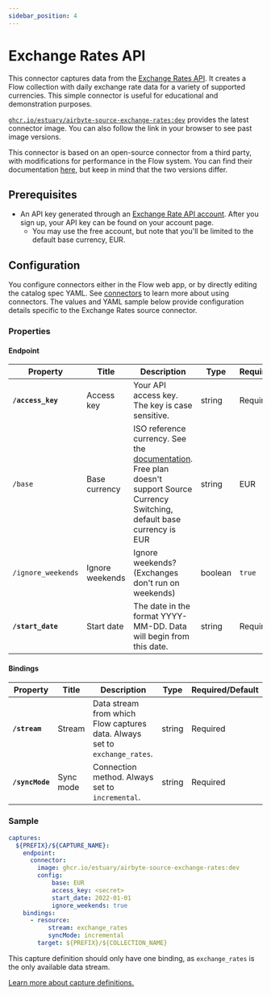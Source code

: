 ```yaml
---
sidebar_position: 4
---
```


# Exchange Rates API

This connector captures data from the [Exchange Rates API](https://exchangeratesapi.io/).
It creates a Flow collection with daily exchange rate data for a variety of supported currencies.
This simple connector is useful for educational and demonstration purposes.

[`ghcr.io/estuary/airbyte-source-exchange-rates:dev`](https://ghcr.io/estuary/airbyte-source-exchange-rates:dev) provides the latest connector image. You can also follow the link in your browser to see past image versions.

This connector is based on an open-source connector from a third party, with modifications for performance in the Flow system.
You can find their documentation [here](https://docs.airbyte.com/integrations/sources/exchangeratesapi),
but keep in mind that the two versions differ.

## Prerequisites

* An API key generated through an [Exchange Rate API account](https://apilayer.com/marketplace/description/exchangerates_data-api?preview=true#pricing).
After you sign up, your API key can be found on your account page.
  * You may use the free account, but note that you'll be limited to the default base currency, EUR.

## Configuration

You configure connectors either in the Flow web app, or by directly editing the catalog spec YAML.
See [connectors](../../../concepts/connectors.md#using-connectors) to learn more about using connectors. The values and YAML sample below provide configuration details specific to the Exchange Rates source connector.

### Properties

#### Endpoint

| Property | Title | Description | Type | Required/Default |
|---|---|---|---|---|
| **`/access_key`** | Access key | Your API access key. The key is case sensitive. | string | Required |
| `/base` | Base currency | ISO reference currency. See the [documentation](https://www.ecb.europa.eu/stats/policy_and_exchange_rates/euro_reference_exchange_rates/html/index.en.html). Free plan doesn&#x27;t support Source Currency Switching, default base currency is EUR | string | EUR |
| `/ignore_weekends` | Ignore weekends | Ignore weekends? (Exchanges don&#x27;t run on weekends) | boolean | `true` |
| **`/start_date`** | Start date | The date in the format YYYY-MM-DD. Data will begin from this date. | string | Required |

#### Bindings

| Property | Title | Description | Type | Required/Default |
|---|---|---|---|---|
| **`/stream`** | Stream | Data stream from which Flow captures data. Always set to `exchange_rates`. | string | Required |
| **`/syncMode`** | Sync mode | Connection method. Always set to `incremental`. | string | Required |

### Sample

```yaml
captures:
  ${PREFIX}/${CAPTURE_NAME}:
    endpoint:
      connector:
        image: ghcr.io/estuary/airbyte-source-exchange-rates:dev
        config:
            base: EUR
            access_key: <secret>
            start_date: 2022-01-01
            ignore_weekends: true
    bindings:
      - resource:
           stream: exchange_rates
           syncMode: incremental
        target: ${PREFIX}/${COLLECTION_NAME}
```

This capture definition should only have one binding, as `exchange_rates` is the only available data stream.

[Learn more about capture definitions.](../../../concepts/captures.md#pull-captures)